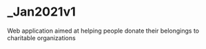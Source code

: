 # _Jan2021v1
Web application aimed at helping people donate their belongings to charitable organizations
